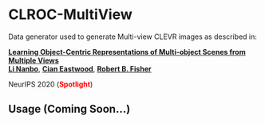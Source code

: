 # CLROC-MultiView   

Data generator used to generate Multi-view CLEVR images as described in: 

[**Learning Object-Centric Representations of Multi-object Scenes from Multiple Views**](https://papers.nips.cc/paper/2020/hash/3d9dabe52805a1ea21864b09f3397593-Abstract.html)  
[**Li Nanbo**](http://homepages.inf.ed.ac.uk/s1601283/),
[**Cian Eastwood**](http://homepages.inf.ed.ac.uk/s1668298/),
[**Robert B. Fisher**](https://homepages.inf.ed.ac.uk/rbf/)  

NeurIPS 2020 (**<font style="color:red">Spotlight</font>**)    



## Usage (Coming Soon...)
